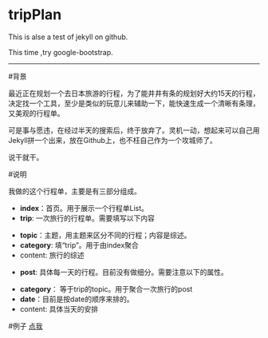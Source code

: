tripPlan
========

This is alse a test of jekyll on github.

This time ,try google-bootstrap.

----

#背景

最近正在规划一个去日本旅游的行程，为了能井井有条的规划好大约15天的行程，决定找一个工具，至少是类似的玩意儿来辅助一下，能快速生成一个清晰有条理，又美观的行程单。

可是事与愿违，在经过半天的搜索后，终于放弃了。灵机一动，想起来可以自己用Jekyll拼一个出来，放在Github上，也不枉自己作为一个攻城师了。

说干就干。

#说明

我做的这个行程单，主要是有三部分组成。
 + **index**：首页。用于展示一个行程单List。
 + **trip**: 一次旅行的行程单。需要填写以下内容
  - **topic**：主题，用主题来区分不同的行程；内容是综述。
  - **category**: 填“trip”。用于由index聚合
  - content: 旅行的综述
 + **post**: 具体每一天的行程。目前没有做细分。需要注意以下的属性。
  - **category**： 等于trip的topic。用于聚合一次旅行的post
  - **date**：目前是按date的顺序来排的。
  - content: 具体当天的安排

#例子
[点我][1]


[1]:[http://wellwy.github.io/tripplan/](http://wellwy.github.io/tripplan/)